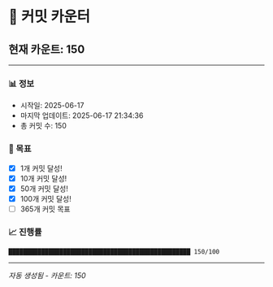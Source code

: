 # 🔢 커밋 카운터

## 현재 카운트: 150

---

### 📊 정보
- 시작일: 2025-06-17
- 마지막 업데이트: 2025-06-17 21:34:36
- 총 커밋 수: 150

### 🎯 목표
- [x] 1개 커밋 달성!
- [x] 10개 커밋 달성!
- [x] 50개 커밋 달성!
- [x] 100개 커밋 달성!
- [ ] 365개 커밋 목표

### 📈 진행률
```
██████████████████████████████████████████████████ 150/100
```

---
*자동 생성됨 - 카운트: 150*
